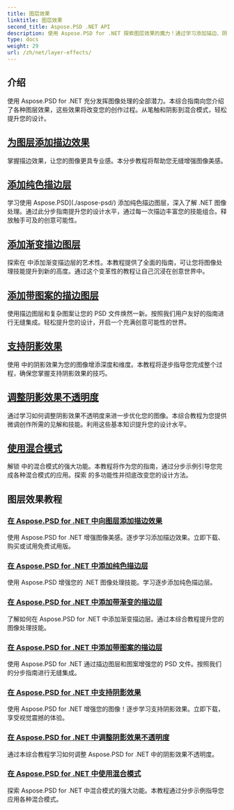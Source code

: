 ```yaml
---
title: 图层效果
linktitle: 图层效果
second_title: Aspose.PSD .NET API
description: 使用 Aspose.PSD for .NET 探索图层效果的魔力！通过学习添加描边、阴影和混合模式来提升您的图像处理技能。
type: docs
weight: 29
url: /zh/net/layer-effects/
---
```

## 介绍

使用 Aspose.PSD for .NET 充分发挥图像处理的全部潜力。本综合指南向您介绍了各种图层效果，这些效果将改变您的创作过程。从笔触和阴影到混合模式，轻松提升您的设计。

## [为图层添加描边效果](./adding-stroke-effects/)

掌握描边效果，让您的图像更具专业感。本分步教程将帮助您无缝增强图像美感。 

## [添加纯色描边层](./adding-stroke-layer-solid-color/)

学习使用 Aspose.PSD](./aspose-psd/) 添加纯色描边图层，深入了解 .NET 图像处理。通过此分步指南提升您的设计水平，通过每一次描边丰富您的技能组合。释放触手可及的创意可能性。

## [添加渐变描边图层](./adding-stroke-layer-gradient/)

探索在 中添加渐变描边层的艺术性。本教程提供了全面的指南，可让您将图像处理技能提升到新的高度。通过这个变革性的教程让自己沉浸在创意世界中。

## [添加带图案的描边图层](./adding-stroke-layer-pattern/)

使用描边图层和复杂图案让您的 PSD 文件焕然一新。按照我们用户友好的指南进行无缝集成。轻松提升您的设计，开启一个充满创意可能性的世界。

## [支持阴影效果](./supporting-shadow-effects/)

使用 中的阴影效果为您的图像增添深度和维度。本教程将逐步指导您完成整个过程，确保您掌握支持阴影效果的技巧。 

## [调整阴影效果不透明度](./adjusting-shadow-effect-opacity/)

通过学习如何调整阴影效果不透明度来进一步优化您的图像。本综合教程为您提供微调创作所需的见解和技能。利用这些基本知识提升您的设计水平。

## [使用混合模式](./working-with-blend-modes/)

解锁 中的混合模式的强大功能。本教程将作为您的指南，通过分步示例引导您完成各种混合模式的应用。探索 的多功能性并彻底改变您的设计方法。

## 图层效果教程
### [在 Aspose.PSD for .NET 中向图层添加描边效果](./adding-stroke-effects/)
使用 Aspose.PSD for .NET 增强图像美感。逐步学习添加描边效果。立即下载、购买或试用免费试用版。
### [在 Aspose.PSD for .NET 中添加纯色描边层](./adding-stroke-layer-solid-color/)
使用 Aspose.PSD 增强您的 .NET 图像处理技能。学习逐步添加纯色描边层。
### [在 Aspose.PSD for .NET 中添加带渐变的描边层](./adding-stroke-layer-gradient/)
了解如何在 Aspose.PSD for .NET 中添加渐变描边层。通过本综合教程提升您的图像处理技能。
### [在 Aspose.PSD for .NET 中添加带图案的描边层](./adding-stroke-layer-pattern/)
使用 Aspose.PSD for .NET 通过描边图层和图案增强您的 PSD 文件。按照我们的分步指南进行无缝集成。
### [在 Aspose.PSD for .NET 中支持阴影效果](./supporting-shadow-effects/)
使用 Aspose.PSD for .NET 增强您的图像！逐步学习支持阴影效果。立即下载，享受视觉震撼的体验。
### [在 Aspose.PSD for .NET 中调整阴影效果不透明度](./adjusting-shadow-effect-opacity/)
通过本综合教程学习如何调整 Aspose.PSD for .NET 中的阴影效果不透明度。
### [在 Aspose.PSD for .NET 中使用混合模式](./working-with-blend-modes/)
探索 Aspose.PSD for .NET 中混合模式的强大功能。本教程通过分步示例指导您应用各种混合模式。